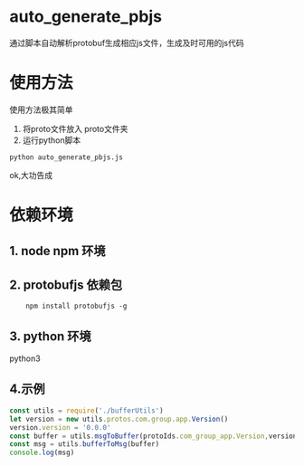 # auto_generate_pbjs
通过脚本自动解析protobuf生成相应js文件，生成及时可用的js代码

# 使用方法
使用方法极其简单
1. 将proto文件放入 proto文件夹
2. 运行python脚本
  ```shell
  python auto_generate_pbjs.js
  ```
  ok,大功告成
 
# 依赖环境
## 1. node npm 环境
## 2. protobufjs 依赖包
```shell
    npm install protobufjs -g
```
## 3. python 环境
python3

## 4.示例
```js
const utils = require('./bufferUtils')
let version = new utils.protos.com.group.app.Version()
version.version = '0.0.0'
const buffer = utils.msgToBuffer(protoIds.com_group_app.Version,version)
const msg = utils.bufferToMsg(buffer)
console.log(msg)
```